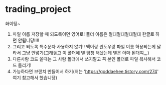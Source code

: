 # trading_project
화이팅~
1. 파일 이름 저장할 때 되도록이면 영어로! 폴더 이름은 절대절대절대절대 한글로 하면 안됩니당!!!!
2. 그리고 되도록 특수문자 사용하지 않기!! 맥이랑 윈도우랑 파일 이름 허용되는게 달라서 그냥 안넣기(그래놓고 이 폴더에 별 엄청 해놨는데 별은 아마 된대여,,,)
3. 다른사람 코드 쓸때는 그 사람 폴더에서 쓰지말고 꼭 본인 폴더로 파일 복사해서 코드 돌리기!
4. 가능하다면 브랜치 만들어서 하기(저는 'https://goddaehee.tistory.com/274' 여기 참고해서 했습니당)
